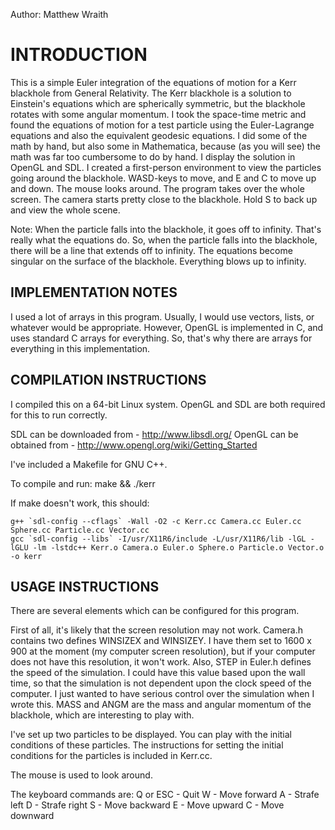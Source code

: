 Author: Matthew Wraith

INTRODUCTION
============
This is a simple Euler integration of the equations of motion for a Kerr
blackhole from General Relativity. The Kerr blackhole is a solution to
Einstein's equations which are spherically symmetric, but the blackhole rotates
with some angular momentum. I took the space-time metric and found the equations
of motion for a test particle using the Euler-Lagrange equations and also the
equivalent geodesic equations. I did some of the math by hand, but also some in
Mathematica, because (as you will see) the math was far too cumbersome to do by
hand. I display the solution in OpenGL and SDL. I created a first-person
environment to view the particles going around the blackhole. WASD-keys to move,
and E and C to move up and down. The mouse looks around. The program takes over
the whole screen. The camera starts pretty close to the blackhole. Hold S to
back up and view the whole scene.

Note: When the particle falls into the blackhole, it goes off to infinity.
That's really what the equations do. So, when the particle falls into the
blackhole, there will be a line that extends off to infinity. The equations
become singular on the surface of the blackhole. Everything blows up to
infinity.


IMPLEMENTATION NOTES
--------------------
I used a lot of arrays in this program. Usually, I would use vectors, lists,
or whatever would be appropriate. However, OpenGL is implemented in C, and uses
standard C arrays for everything. So, that's why there are arrays for everything
in this implementation.


COMPILATION INSTRUCTIONS
------------------------
I compiled this on a 64-bit Linux system. OpenGL and SDL are both required for
this to run correctly.

SDL can be downloaded from - http://www.libsdl.org/
OpenGL can be obtained from - http://www.opengl.org/wiki/Getting_Started  

I've included a Makefile for GNU C++.

To compile and run:
    make && ./kerr

If make doesn't work, this should:

```
g++ `sdl-config --cflags` -Wall -O2 -c Kerr.cc Camera.cc Euler.cc Sphere.cc Particle.cc Vector.cc
gcc `sdl-config --libs` -I/usr/X11R6/include -L/usr/X11R6/lib -lGL -lGLU -lm -lstdc++ Kerr.o Camera.o Euler.o Sphere.o Particle.o Vector.o -o kerr
```


USAGE INSTRUCTIONS
------------------
There are several elements which can be configured for this program.

First of all, it's likely that the screen resolution may not work. Camera.h
contains two defines WINSIZEX and WINSIZEY. I have them set to 1600 x 900 at the
moment (my computer screen resolution), but if your computer does not have this
resolution, it won't work. Also, STEP in Euler.h defines the speed of the
simulation. I could have this value based upon the wall time, so that the
simulation is not dependent upon the clock speed of the computer. I just wanted
to have serious control over the simulation when I wrote this. MASS and ANGM are
the mass and angular momentum of the blackhole, which are interesting to play
with.

I've set up two particles to be displayed. You can play with the initial
conditions of these particles. The instructions for setting the initial
conditions for the particles is included in Kerr.cc.

The mouse is used to look around.

The keyboard commands are:
Q or ESC - Quit
W - Move forward
A - Strafe left
D - Strafe right
S - Move backward
E - Move upward
C - Move downward
